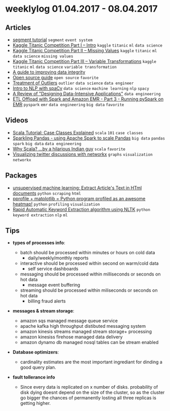 # weeklylog 01.04.2017 - 08.04.2017

## Articles
- [segment tutorial](http://email.segment.com/e/c/eyJlbWFpbF9pZCI6Ik5UTTJPVGs2RndHN3NnSmtBQUp6QUJhTlZSb0JWakdENDVvVkNSaFlrTkNnQVcwNk5EUTJOemM1QUE9PSIsInBvc2l0aW9uIjowLCJocmVmIjoiaHR0cDovL2dyb3cuc2VnbWVudC5jb20vZGF0YS10cmFja2luZy1lc3NlbnRpYWxzLnBkZiIsImxpbmtfaWQiOjMyNTY5MTA1fQ/8ae9af51b68de98d56b0210a52fc15724b49d726aa6f02c015c3cb6f1604142f) `segment` `event system` 
- [Kaggle Titanic Competition Part I – Intro](http://www.ultravioletanalytics.com/2014/10/30/kaggle-titanic-competition-part-i-intro/) `kaggle` `titanic` `ml` `data science`
- [Kaggle Titanic Competition Part II – Missing Values](http://www.ultravioletanalytics.com/2014/11/03/kaggle-titanic-competition-part-ii-missing-values/) `kaggle` `titanic` `ml` `data science` `missing values`
- [Kaggle Titanic Competition Part III – Variable Transformations](http://www.ultravioletanalytics.com/2014/11/05/kaggle-titanic-competition-part-iii-variable-transformations/) `kaggle` `titanic` `ml` `data science` `variable transformation`
- [A guide to improving data integrity](https://www.oreilly.com/ideas/a-guide-to-improving-data-integrity?imm_mid=0eceb8&cmp=em-data-na-na-newsltr_20170201)
- [Open source guide](https://opensource.guide/) `open source` `favorite`
- [Treatment of Outliers](http://livebook.datascienceheroes.com/data_preparation/outliers_treatment.html) `outlier` `data science` `data engineer`
- [Intro to NLP with spaCy](https://nicschrading.com/project/Intro-to-NLP-with-spaCy/) `data science` `machine learning` `nlp` `spacy`
- [A Review of "Designing Data-Intensive Applications"](http://tech.marksblogg.com/designing-data-intensive-applications-review.html) `data engineering` 
- [ETL Offload with Spark and Amazon EMR - Part 3 - Running pySpark on EMR](https://www.rittmanmead.com/blog/2016/12/etl-offload-with-spark-and-amazon-emr-part-3-running-pyspark-on-emr/) `pyspark` `emr` `data engineering` `big data` `favorite`


## Videos
- [Scala Tutorial: Case Classes Explained](https://www.youtube.com/watch?v=ZLRt5MxJLIg) `scala` `101` `case classes`
- [Sparkling Pandas - using Apache Spark to scale Pandas](https://www.youtube.com/watch?v=AcyI_V8FeIU) `big data` `pandas` `spark` `big data`  `data engineering` 
- [Why Scala? ...by a hilarious Indian guy](https://www.youtube.com/watch?v=LH75sJAR0hc) `scala` `favorite`
- [Visualizing twitter discussions with networkx](https://www.youtube.com/watch?v=rGRuhVKd3D4) `graphs` `visualization` `networkx`


## Packages
- [unsupervised machine learning: Extract Article's Text in HTml documents](https://github.com/rodricios/eatiht) `python` `scraping` `html` 
- [pprofile + matplotlib = Python program profiled as an awesome heatmap!](https://github.com/csurfer/pyheat) `python` `profiling` `visualization`
- [Rapid Automatic Keyword Extraction algorithm using NLTK](https://github.com/csurfer/rake-nltk) `python` `keyword extraction` `nlp` `ml`


## Tips
- **types of processes info**:
    - batch should be processed within minutes or hours on cold data
        * daily/weekly/monthly reports
    - interactive should be processed within second on warm/cold data
        * self service dashboards
    - messaging should be processed within  milliseconds or seconds on hot  data
        * message event buffering
    - streaming should be processed within miliseconds or seconds on hot data
        * billing fraud alerts	

- **messages & stream storage**:
    - amazon sqs managed message queue service
    - apache kafka high throughput distibuted messaging system
    - amazon kinesis streams managed stream storage+ processing
    - amazon kinesiss firehose managed data delivery
    - amazon dynamo db managed nosql tables can be stream enabled		

- **Database optimizers**:
    - cardinality estimates are the most important ingrediant for dinding a good query plan.

- **fault tollerance info**
    - Since every data is replicated on x number of disks. probability of disk dying doesnt depend on the size of the cluster, so as the cluster go bigger the chances of permanently losting all three replicas is getting higher.
